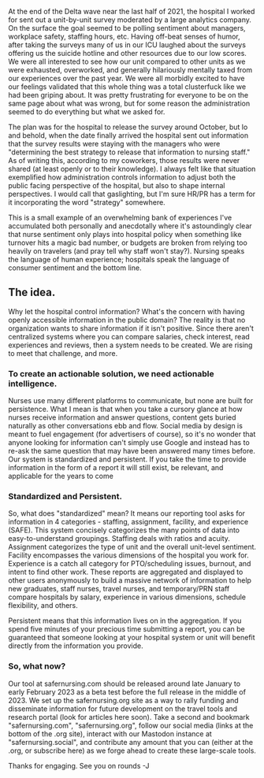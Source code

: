 
At the end of the Delta wave near the last half of 2021, the hospital I worked for sent out a unit-by-unit survey moderated by a large analytics company. On the surface the goal seemed to be polling sentiment about managers, workplace safety, staffing hours, etc. Having off-beat senses of humor, after taking the surveys many of us in our ICU laughed about the surveys offering us the suicide hotline and other resources due to our low scores. We were all interested to see how our unit compared to other units as we were exhausted, overworked, and generally hilariously mentally taxed from our experiences over the past year. We were all morbidly excited to have our feelings validated that this whole thing was a total clusterfuck like we had been griping about. It was pretty frustrating for everyone to be on the same page about what was wrong, but for some reason the administration seemed to do everything but what we asked for.

The plan was for the hospital to release the survey around October, but lo and behold, when the date finally arrived the hospital sent out information that the survey results were staying with the managers who were "determining the best strategy to release that information to nursing staff." As of writing this, according to my coworkers, those results were never shared (at least openly or to their knowledge). I always felt like that situation exemplified how administration controls information to adjust both the public facing perspective of the hospital, but also to shape internal perspectives. I would call that gaslighting, but I'm sure HR/PR has a term for it incorporating the word "strategy" somewhere.

This is a small example of an overwhelming bank of experiences I've accumulated both personally and anecdotally where it's astoundingly clear that nurse sentiment only plays into hospital policy when something like turnover hits a magic bad number, or budgets are broken from relying too heavily on travelers (and pray tell why staff won't stay?). Nursing speaks the language of human experience; hospitals speak the language of consumer sentiment and the bottom line.

## The idea.

Why let the hospital control information? What's the concern with having openly accessible information in the public domain? The reality is that no organization wants to share information if it isn't positive. Since there aren't centralized systems where you can compare salaries, check interest, read experiences and reviews, then a system needs to be created. We are rising to meet that challenge, and more.

### To create an actionable solution, we need actionable intelligence.

Nurses use many different platforms to communicate, but none are built for persistence. What I mean is that when you take a cursory glance at how nurses receive information and answer questions, content gets buried naturally as other conversations ebb and flow. Social media by design is meant to fuel engagement (for advertisers of course), so it's no wonder that anyone looking for information can't simply use Google and instead has to re-ask the same question that may have been answered many times before. Our system is standardized and persistent. If you take the time to provide information in the form of a report it will still exist, be relevant, and applicable for the years to come

### Standardized and Persistent.

So, what does "standardized" mean? It means our reporting tool asks for information in 4 categories - staffing, assignment, facility, and experience (SAFE). This system concisely categorizes the many points of data into easy-to-understand groupings. Staffing deals with ratios and acuity. Assignment categorizes the type of unit and the overall unit-level sentiment. Facility encompasses the various dimensions of the hospital you work for. Experience is a catch all category for PTO/scheduling issues, burnout, and intent to find other work. These reports are aggregated and displayed to other users anonymously to build a massive network of information to help new graduates, staff nurses, travel nurses, and temporary/PRN staff compare hospitals by salary, experience in various dimensions, schedule flexibility, and others. 

Persistent means that this information lives on in the aggregation. If you spend five minutes of your precious time submitting a report, you can be guaranteed that someone looking at your hospital system or unit will benefit directly from the information you provide.

### So, what now?

Our tool at safernursing.com should be released around late January to early February 2023 as a beta test before the full release in the middle of 2023. We set up the safernursing.org site as a way to rally funding and disseminate information for future development on the travel tools and research portal (look for articles here soon). Take a second and bookmark "safernursing.com", "safernursing.org", follow our social media (links at the bottom of the .org site), interact with our Mastodon instance at "safernursing.social", and contribute any amount that you can (either at the .org, or subscribe here) as we forge ahead to create these large-scale tools.

Thanks for engaging. See you on rounds
-J